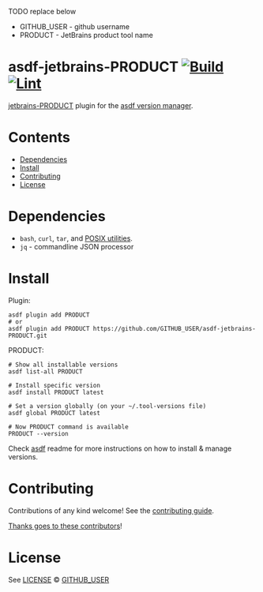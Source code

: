 TODO replace below
- GITHUB_USER - github username
- PRODUCT - JetBrains product tool name

# asdf-jetbrains-PRODUCT [![Build](https://github.com/GITHUB_USER/asdf-jetbrains-PRODUCT/actions/workflows/build.yml/badge.svg)](https://github.com/GITHUB_USER/asdf-jetbrains-PRODUCT/actions/workflows/build.yml) [![Lint](https://github.com/GITHUB_USER/asdf-jetbrains-PRODUCT/actions/workflows/lint.yml/badge.svg)](https://github.com/GITHUB_USER/asdf-jetbrains-PRODUCT/actions/workflows/lint.yml)

[jetbrains-PRODUCT](https://github.com/GITHUB_USER/asdf-jetbrains-PRODUCT) plugin for the [asdf version manager](https://asdf-vm.com).

# Contents

- [Dependencies](#dependencies)
- [Install](#install)
- [Contributing](#contributing)
- [License](#license)

# Dependencies

- `bash`, `curl`, `tar`, and [POSIX utilities](https://pubs.opengroup.org/onlinepubs/9699919799/idx/utilities.html).
- `jq` - commandline JSON processor

# Install

Plugin:

```shell
asdf plugin add PRODUCT
# or
asdf plugin add PRODUCT https://github.com/GITHUB_USER/asdf-jetbrains-PRODUCT.git
```

PRODUCT:

```shell
# Show all installable versions
asdf list-all PRODUCT

# Install specific version
asdf install PRODUCT latest

# Set a version globally (on your ~/.tool-versions file)
asdf global PRODUCT latest

# Now PRODUCT command is available
PRODUCT --version
```

Check [asdf](https://github.com/asdf-vm/asdf) readme for more instructions on how to
install & manage versions.

# Contributing

Contributions of any kind welcome! See the [contributing guide](contributing.md).

[Thanks goes to these contributors](https://github.com/mbutov/asdf-jetbrains-idea/graphs/contributors)!

# License

See [LICENSE](LICENSE) © [GITHUB_USER](https://github.com/GITHUB_USER/)
